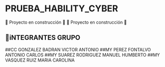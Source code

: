 # PRUEBA_HABILITY_CYBER
:construction: Proyecto en construcción :construction:
:construction: Proyecto en construcción :construction:
## :hammer:iNTEGRANTES GRUPO
##CC GONZALEZ BADRAN VICTOR ANTONIO
##MY PEREZ FONTALVO ANTONIO CARLOS
##MY SUAREZ RODRIGUEZ MANUEL HUMBERTO
##MY VASQUEZ RUIZ MARIA CAROLINA
